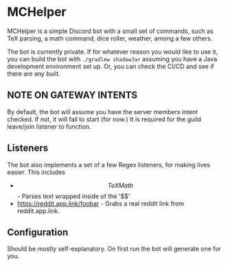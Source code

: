 # MCHelper

MCHelper is a simple Discord bot with a small set of commands, such as
TeX parsing, a math command, dice roller, weather, among a few others.

The bot is currently private. If for whatever reason you would like to
use it, you can build the bot with `./gradlew shadowJar` assuming you
have a Java development environment set up. Or, you can check the
CI/CD and see if there are any built.

## NOTE ON GATEWAY INTENTS
By default, the bot will assume you have the server members intent
checked. If not, it will fail to start (for now.) It is required for
the guild leave/join listener to function.

## Listeners
The bot also implements a set of a few Regex listeners, for making
lives easier. This includes
* $$TeX Math$$ - Parses text wrapped inside of the '$$'
* https://reddit.app.link/foobar - Grabs a real reddit link from 
reddit.app.link.

## Configuration
Should be mostly self-explanatory. On first run the bot will generate
one for you.



